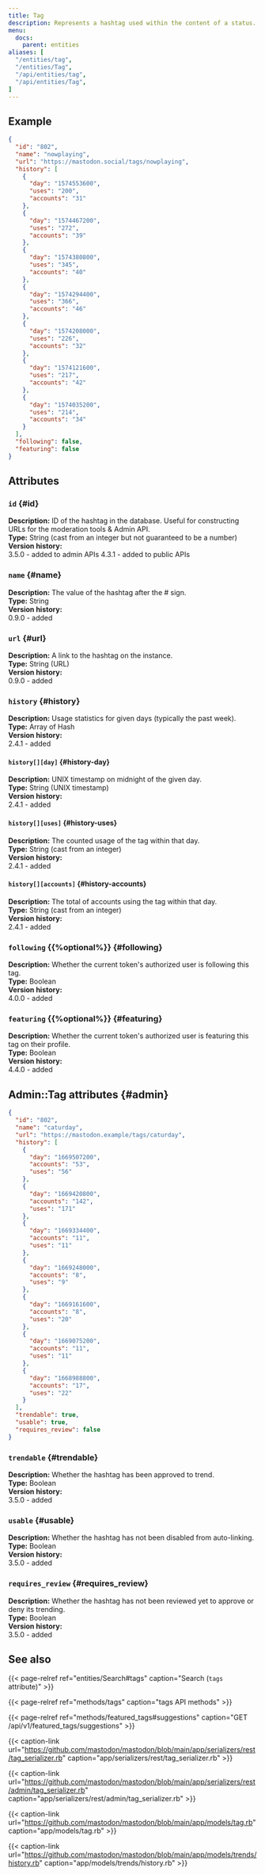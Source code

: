 ```yaml
---
title: Tag
description: Represents a hashtag used within the content of a status.
menu:
  docs:
    parent: entities
aliases: [
  "/entities/tag",
  "/entities/Tag",
  "/api/entities/tag",
  "/api/entities/Tag",
]
---
```


## Example

```json
{
  "id": "802",
  "name": "nowplaying",
  "url": "https://mastodon.social/tags/nowplaying",
  "history": [
    {
      "day": "1574553600",
      "uses": "200",
      "accounts": "31"
    },
    {
      "day": "1574467200",
      "uses": "272",
      "accounts": "39"
    },
    {
      "day": "1574380800",
      "uses": "345",
      "accounts": "40"
    },
    {
      "day": "1574294400",
      "uses": "366",
      "accounts": "46"
    },
    {
      "day": "1574208000",
      "uses": "226",
      "accounts": "32"
    },
    {
      "day": "1574121600",
      "uses": "217",
      "accounts": "42"
    },
    {
      "day": "1574035200",
      "uses": "214",
      "accounts": "34"
    }
  ],
  "following": false,
  "featuring": false
}
```

## Attributes

### `id` {#id}

**Description:** ID of the hashtag in the database. Useful for constructing URLs for the moderation tools & Admin API.\
**Type:** String (cast from an integer but not guaranteed to be a number)\
**Version history:**\
3.5.0 - added to admin APIs
4.3.1 - added to public APIs

### `name` {#name}

**Description:** The value of the hashtag after the # sign.\
**Type:** String\
**Version history:**\
0.9.0 - added

### `url` {#url}

**Description:** A link to the hashtag on the instance.\
**Type:** String (URL)\
**Version history:**\
0.9.0 - added

### `history` {#history}

**Description:** Usage statistics for given days (typically the past week).\
**Type:** Array of Hash\
**Version history:**\
2.4.1 - added

#### `history[][day]` {#history-day}

**Description:** UNIX timestamp on midnight of the given day.\
**Type:** String (UNIX timestamp)\
**Version history:**\
2.4.1 - added

#### `history[][uses]` {#history-uses}

**Description:** The counted usage of the tag within that day.\
**Type:** String (cast from an integer)\
**Version history:**\
2.4.1 - added

#### `history[][accounts]` {#history-accounts}

**Description:** The total of accounts using the tag within that day.\
**Type:** String (cast from an integer)\
**Version history:**\
2.4.1 - added

### `following` {{%optional%}} {#following}

**Description:** Whether the current token's authorized user is following this tag.\
**Type:** Boolean\
**Version history:**\
4.0.0 - added

### `featuring` {{%optional%}} {#featuring}

**Description:** Whether the current token's authorized user is featuring this tag on their profile.\
**Type:** Boolean\
**Version history:**\
4.4.0 - added

## Admin::Tag attributes {#admin}

```json
{
  "id": "802",
  "name": "caturday",
  "url": "https://mastodon.example/tags/caturday",
  "history": [
    {
      "day": "1669507200",
      "accounts": "53",
      "uses": "56"
    },
    {
      "day": "1669420800",
      "accounts": "142",
      "uses": "171"
    },
    {
      "day": "1669334400",
      "accounts": "11",
      "uses": "11"
    },
    {
      "day": "1669248000",
      "accounts": "8",
      "uses": "9"
    },
    {
      "day": "1669161600",
      "accounts": "8",
      "uses": "20"
    },
    {
      "day": "1669075200",
      "accounts": "11",
      "uses": "11"
    },
    {
      "day": "1668988800",
      "accounts": "17",
      "uses": "22"
    }
  ],
  "trendable": true,
  "usable": true,
  "requires_review": false
}
```

### `trendable` {#trendable}

**Description:** Whether the hashtag has been approved to trend.\
**Type:** Boolean\
**Version history:**\
3.5.0 - added

### `usable` {#usable}

**Description:** Whether the hashtag has not been disabled from auto-linking.\
**Type:** Boolean\
**Version history:**\
3.5.0 - added

### `requires_review` {#requires_review}

**Description:** Whether the hashtag has not been reviewed yet to approve or deny its trending.\
**Type:** Boolean\
**Version history:**\
3.5.0 - added

## See also

{{< page-relref ref="entities/Search#tags" caption="Search (`tags` attribute)" >}}

{{< page-relref ref="methods/tags" caption="tags API methods" >}}

{{< page-relref ref="methods/featured_tags#suggestions" caption="GET /api/v1/featured_tags/suggestions" >}}

{{< caption-link url="https://github.com/mastodon/mastodon/blob/main/app/serializers/rest/tag_serializer.rb" caption="app/serializers/rest/tag_serializer.rb" >}}

{{< caption-link url="https://github.com/mastodon/mastodon/blob/main/app/serializers/rest/admin/tag_serializer.rb" caption="app/serializers/rest/admin/tag_serializer.rb" >}}

{{< caption-link url="https://github.com/mastodon/mastodon/blob/main/app/models/tag.rb" caption="app/models/tag.rb" >}}

{{< caption-link url="https://github.com/mastodon/mastodon/blob/main/app/models/trends/history.rb" caption="app/models/trends/history.rb" >}}
